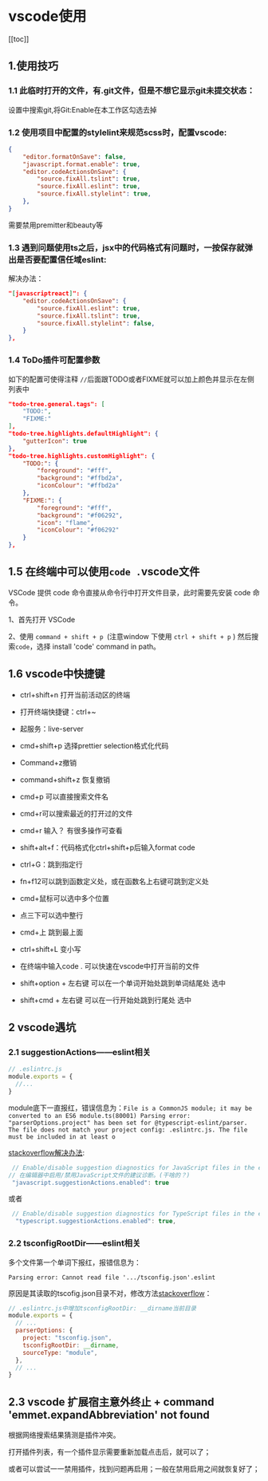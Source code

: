 # vscode使用

[[toc]]

## 1.使用技巧

### 1.1 此临时打开的文件，有.git文件，但是不想它显示git未提交状态：

设置中搜索git,将Git:Enable在本工作区勾选去掉

### 1.2 使用项目中配置的stylelint来规范scss时，配置vscode:

```json
{
    "editor.formatOnSave": false,
    "javascript.format.enable": true,
    "editor.codeActionsOnSave": {
        "source.fixAll.tslint": true,
        "source.fixAll.eslint": true,
        "source.fixAll.stylelint": true,
    },
}
```

需要禁用premitter和beauty等

### 1.3 遇到问题使用ts之后，jsx中的代码格式有问题时，一按保存就弹出是否要配置信任域eslint:

解决办法：

```json
"[javascriptreact]": {
    "editor.codeActionsOnSave": {
        "source.fixAll.eslint": true,
        "source.fixAll.tslint": true,
        "source.fixAll.stylelint": false,
    }
},
```

### 1.4 ToDo插件可配置参数

如下的配置可使得注释 `//`后面跟TODO或者FIXME就可以加上颜色并显示在左侧列表中

```json
"todo-tree.general.tags": [
    "TODO:",
    "FIXME:"
],
"todo-tree.highlights.defaultHighlight": {
    "gutterIcon": true
},
"todo-tree.highlights.customHighlight": {
    "TODO:": {
        "foreground": "#fff",
        "background": "#ffbd2a",
        "iconColour": "#ffbd2a"
    },
    "FIXME:": {
        "foreground": "#fff",
        "background": "#f06292",
        "icon": "flame",
        "iconColour": "#f06292"
    }
},
```
## 1.5 在终端中可以使用`code .`vscode文件

VSCode 提供 code 命令直接从命令行中打开文件目录，此时需要先安装 code 命令。

1、首先打开 VSCode

2、使用 `command + shift + p `(注意window 下使用 `ctrl + shift + p` ) 然后搜索`code`，选择 install 'code' command in path。

## 1.6 vscode中快捷键

- ctrl+shift+n  打开当前活动区的终端
- 打开终端快捷键：ctrl+~
- 起服务：live-server
- cmd+shift+p 选择prettier selection格式化代码
- Command+z撤销
- command+shift+z 恢复撤销
- cmd+p 可以直接搜索文件名
- cmd+r可以搜索最近的打开过的文件
- cmd+r 输入？ 有很多操作可查看
- shift+alt+f：代码格式化ctrl+shift+p后输入format code
- ctrl+G：跳到指定行
- fn+f12可以跳到函数定义处，或在函数名上右键可跳到定义处
- cmd+鼠标可以选中多个位置
- 点三下可以选中整行
- cmd+上 跳到最上面
- ctrl+shift+L 变小写
- 在终端中输入code . 可以快速在vscode中打开当前的文件

- shift+option + 左右键 可以在一个单词开始处跳到单词结尾处 选中
- shift+cmd + 左右键 可以在一行开始处跳到行尾处 选中

## 2 vscode遇坑

### 2.1 suggestionActions——eslint相关

```js
// .eslintrc.js
module.exports = {
  //...
}
```

module底下一直报红，错误信息为：`File is a CommonJS module; it may be converted to an ES6 module.ts(80001) Parsing error: "parserOptions.project" has been set for @typescript-eslint/parser. The file does not match your project config: .eslintrc.js. The file must be included in at least o`

[stackoverflow解决办法](https://stackoverflow.com/questions/49582984/how-do-i-disable-js-file-is-a-commonjs-module-it-may-be-converted-to-an-es6):

```js
 // Enable/disable suggestion diagnostics for JavaScript files in the editor.
// 在编辑器中启用/禁用JavaScript文件的建议诊断。(干啥的？)
 "javascript.suggestionActions.enabled": true

```

或者

```js
 // Enable/disable suggestion diagnostics for TypeScript files in the editor.
  "typescript.suggestionActions.enabled": true,
```

### 2.2 tsconfigRootDir——eslint相关

多个文件第一个单词下报红，报错信息为：

`Parsing error: Cannot read file '.../tsconfig.json'.eslint`

原因是其读取的tscofig.json目录不对，修改方法[stackoverflow](https://stackoverflow.com/questions/64933543/parsing-error-cannot-read-file-tsconfig-json-eslint)：

```js
// .eslintrc.js中增加tsconfigRootDir: __dirname当前目录
module.exports = {
  // ...
  parserOptions: {
    project: "tsconfig.json",
    tsconfigRootDir: __dirname,
    sourceType: "module",
  },
  // ...
}
```
## 2.3 vscode 扩展宿主意外终止 + command 'emmet.expandAbbreviation' not found

根据网络搜索结果猜测是插件冲突。

打开插件列表，有一个插件显示需要重新加载点击后，就可以了；

或者可以尝试一一禁用插件，找到问题再启用；一般在禁用启用之间就恢复好了；

